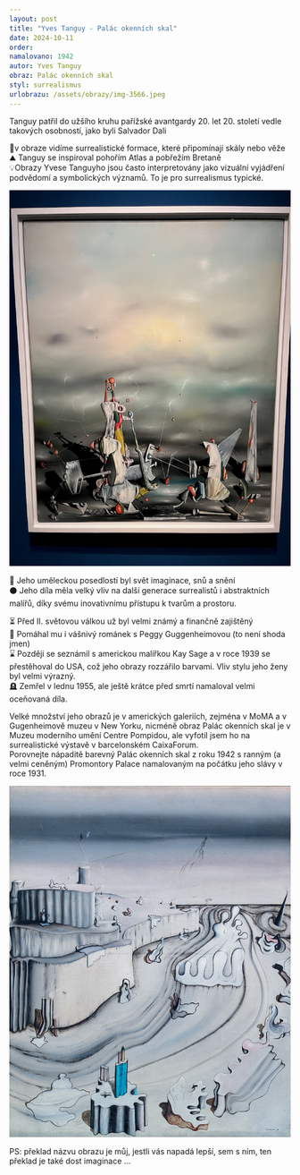 ```yaml
---
layout: post
title: "Yves Tanguy - Palác okenních skal"
date: 2024-10-11
order: 
namalovano: 1942
autor: Yves Tanguy
obraz: Palác okenních skal
styl: surrealismus
urlobrazu: /assets/obrazy/img-3566.jpeg
---
```


Tanguy patřil do užšího kruhu pařížské avantgardy 20. let 20. století vedle takových osobností, jako byli Salvador Dali

🗼v obraze vidíme surrealistické formace, které připomínají skály nebo věže \
⛰️ Tanguy se inspiroval pohořím Atlas a pobřežím Bretaně \
💡Obrazy Yvese Tanguyho jsou často interpretovány jako vizuální vyjádření podvědomí a symbolických významů. To je pro surrealismus typické. 

![Yves Tanguy - Palác okenních skal](/assets/obrazy/img-3566.jpeg)

🛌 Jeho uměleckou posedlostí byl svět imaginace, snů a snění \
⚫️ Jeho díla měla velký vliv na další generace surrealistů i abstraktních malířů, díky svému inovativnímu přístupu k tvarům a prostoru.

⏳ Před II. světovou válkou už byl velmi známý a finančně zajištěný \
💃 Pomáhal mu i vášnivý románek s Peggy Guggenheimovou (to není shoda jmen) \
⌛️ Později se seznámil s americkou malířkou Kay Sage a v roce 1939 se přestěhoval do USA, což jeho obrazy rozzářilo barvami. Vliv stylu jeho ženy byl velmi výrazný. \
🪦 Zemřel v lednu 1955, ale ještě krátce před smrtí namaloval velmi oceňovaná díla. 

Velké množství jeho obrazů je v amerických galeriích, zejména v MoMA a v Gugenheimově muzeu v New Yorku, nicméně obraz Palác okenních skal je v Muzeu moderního umění Centre Pompidou, ale vyfotil jsem ho na surrealistické výstavě v barcelonském CaixaForum. \
Porovnejte nápaditě barevný Palác okenních skal z roku 1942 s ranným (a velmi ceněným) Promontory Palace namalovaným na počátku jeho slávy v roce 1931. 


![Yves Tanguy - Promontory Palace 1931](/assets/obrazy/tanguy-promontory-palace.jpg)

PS: překlad názvu obrazu je můj, jestli vás napadá lepší, sem s ním, ten překlad je také dost imaginace ... 